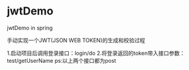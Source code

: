 # jwtDemo
jwtDemo in spring

手动实现一个JWT(JSON WEB TOKEN)的生成和校验过程

1.启动项目后调用登录接口：login/do
2.将登录返回的token带入接口参数：test/getUserName
ps:以上两个接口都为post

